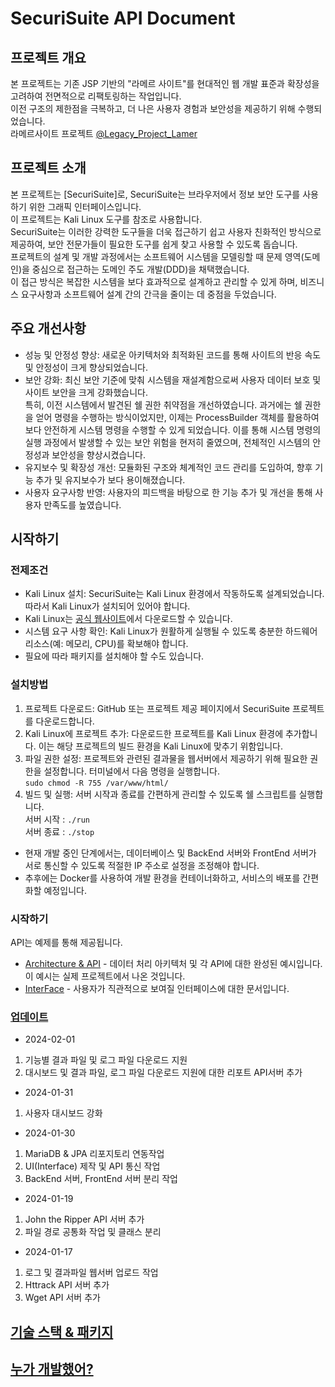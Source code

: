 # SecuriSuite API Document

## 프로젝트 개요
본 프로젝트는 기존 JSP 기반의 "라메르 사이트"를 현대적인 웹 개발 표준과 확장성을 고려하여 전면적으로 리팩토링하는 작업입니다.</br>
이전 구조의 제한점을 극복하고, 더 나은 사용자 경험과 보안성을 제공하기 위해 수행되었습니다.</br>
라메르사이트 프로젝트 [@Legacy_Project_Lamer](https://github.com/hoowave/Legacy_Project_Lamer)

## 프로젝트 소개
본 프로젝트는 [SecuriSuite]로, SecuriSuite는 브라우저에서 정보 보안 도구를 사용하기 위한 그래픽 인터페이스입니다.</br>
이 프로젝트는 Kali Linux 도구를 참조로 사용합니다.</br>
SecuriSuite는 이러한 강력한 도구들을 더욱 접근하기 쉽고 사용자 친화적인 방식으로 제공하여, 보안 전문가들이 필요한 도구를 쉽게 찾고 사용할 수 있도록 돕습니다.</br>
프로젝트의 설계 및 개발 과정에서는 소프트웨어 시스템을 모델링할 때 문제 영역(도메인)을 중심으로 접근하는 도메인 주도 개발(DDD)을 채택했습니다.</br>
이 접근 방식은 복잡한 시스템을 보다 효과적으로 설계하고 관리할 수 있게 하며, 비즈니스 요구사항과 소프트웨어 설계 간의 간극을 줄이는 데 중점을 두었습니다.</br>

## 주요 개선사항
* 성능 및 안정성 향상: 새로운 아키텍처와 최적화된 코드를 통해 사이트의 반응 속도 및 안정성이 크게 향상되었습니다.
* 보안 강화: 최신 보안 기준에 맞춰 시스템을 재설계함으로써 사용자 데이터 보호 및 사이트 보안을 크게 강화했습니다.</br>
  특히, 이전 시스템에서 발견된 쉘 권한 취약점을 개선하였습니다. 과거에는 쉘 권한을 얻어 명령을 수행하는 방식이었지만, 이제는 ProcessBuilder 객체를 활용하여 보다 안전하게 시스템 명령을 수행할 수 있게 되었습니다. 이를 통해 시스템 명령의 실행 과정에서 발생할 수 있는 보안 위험을 현저히 줄였으며, 전체적인 시스템의 안정성과 보안성을 향상시켰습니다.
* 유지보수 및 확장성 개선: 모듈화된 구조와 체계적인 코드 관리를 도입하여, 향후 기능 추가 및 유지보수가 보다 용이해졌습니다.
* 사용자 요구사항 반영: 사용자의 피드백을 바탕으로 한 기능 추가 및 개선을 통해 사용자 만족도를 높였습니다.

## 시작하기
### 전제조건
* Kali Linux 설치: SecuriSuite는 Kali Linux 환경에서 작동하도록 설계되었습니다. 따라서 Kali Linux가 설치되어 있어야 합니다.</br>
* Kali Linux는 [공식 웹사이트](https://kali.org/)에서 다운로드할 수 있습니다.</br>
* 시스템 요구 사항 확인: Kali Linux가 원활하게 실행될 수 있도록 충분한 하드웨어 리소스(예: 메모리, CPU)를 확보해야 합니다.</br>
* 필요에 따라 패키지를 설치해야 할 수도 있습니다.</br>

### 설치방법
1. 프로젝트 다운로드: GitHub 또는 프로젝트 제공 페이지에서 SecuriSuite 프로젝트를 다운로드합니다.</br>
2. Kali Linux에 프로젝트 추가: 다운로드한 프로젝트를 Kali Linux 환경에 추가합니다. 이는 해당 프로젝트의 빌드 환경을 Kali Linux에 맞추기 위함입니다.</br>
3. 파일 권한 설정: 프로젝트와 관련된 결과물을 웹서버에서 제공하기 위해 필요한 권한을 설정합니다. 터미널에서 다음 명령을 실행합니다.</br>
   `sudo chmod -R 755 /var/www/html/`</br>
4. 빌드 및 실행: 서버 시작과 종료를 간편하게 관리할 수 있도록 쉘 스크립트를 실행합니다. </br>
   서버 시작 : `./run`</br>
   서버 종료 : `./stop`</br>
- 현재 개발 중인 단계에서는, 데이터베이스 및 BackEnd 서버와 FrontEnd 서버가 서로 통신할 수 있도록 적절한 IP 주소로 설정을 조정해야 합니다.
- 추후에는 Docker를 사용하여 개발 환경을 컨테이너화하고, 서비스의 배포를 간편화할 예정입니다.


### 시작하기
API는 예제를 통해 제공됩니다.</br>
* [Architecture & API](BackEnd/src/main/java/com/securisuite/backend/README.md) - 데이터 처리 아키텍처 및 각 API에 대한 완성된 예시입니다. 이 예시는 실제 프로젝트에서 나온 것입니다.
* [InterFace](FrontEnd/README.md) - 사용자가 직관적으로 보여질 인터페이스에 대한 문서입니다.

### [업데이트](UPDATE.md)
* 2024-02-01
1. 기능별 결과 파일 및 로그 파일 다운로드 지원
2. 대시보드 및 결과 파일, 로그 파일 다운로드 지원에 대한 리포트 API서버 추가

* 2024-01-31
1. 사용자 대시보드 강화

* 2024-01-30
1. MariaDB & JPA 리포지토리 연동작업
2. UI(Interface) 제작 및 API 통신 작업
3. BackEnd 서버, FrontEnd 서버 분리 작업

* 2024-01-19
1. John the Ripper API 서버 추가
2. 파일 경로 공통화 작업 및 클래스 분리

* 2024-01-17
1. 로그 및 결과파일 웹서버 업로드 작업
2. Httrack API 서버 추가
3. Wget API 서버 추가

## [기술 스택 & 패키지](STACK.md)

## [누가 개발했어?](https://linktr.ee/hoowave)
